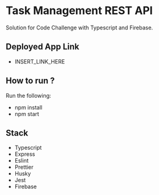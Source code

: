 
# Task Management REST API

Solution for Code Challenge with Typescript and Firebase.
  
## Deployed App Link
- INSERT_LINK_HERE

## How to run ?
Run the following:
- npm install
- npm start

## Stack
 - Typescript
 - Express
 - Eslint
 - Prettier
 - Husky
 - Jest
 - Firebase